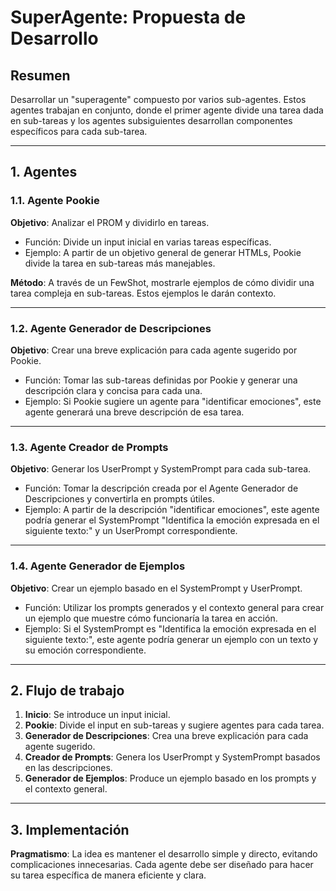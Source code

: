 # SuperAgente: Propuesta de Desarrollo

## Resumen

Desarrollar un "superagente" compuesto por varios sub-agentes. Estos agentes trabajan en conjunto, donde el primer agente divide una tarea dada en sub-tareas y los agentes subsiguientes desarrollan componentes específicos para cada sub-tarea.

---

## 1. Agentes

### 1.1. Agente Pookie

**Objetivo**: Analizar el PROM y dividirlo en tareas.

- Función: Divide un input inicial en varias tareas específicas.
- Ejemplo: A partir de un objetivo general de generar HTMLs, Pookie divide la tarea en sub-tareas más manejables.

**Método**: A través de un FewShot, mostrarle ejemplos de cómo dividir una tarea compleja en sub-tareas. Estos ejemplos le darán contexto.

---

### 1.2. Agente Generador de Descripciones

**Objetivo**: Crear una breve explicación para cada agente sugerido por Pookie.

- Función: Tomar las sub-tareas definidas por Pookie y generar una descripción clara y concisa para cada una.
- Ejemplo: Si Pookie sugiere un agente para "identificar emociones", este agente generará una breve descripción de esa tarea.

---

### 1.3. Agente Creador de Prompts

**Objetivo**: Generar los UserPrompt y SystemPrompt para cada sub-tarea.

- Función: Tomar la descripción creada por el Agente Generador de Descripciones y convertirla en prompts útiles.
- Ejemplo: A partir de la descripción "identificar emociones", este agente podría generar el SystemPrompt "Identifica la emoción expresada en el siguiente texto:" y un UserPrompt correspondiente.

---

### 1.4. Agente Generador de Ejemplos

**Objetivo**: Crear un ejemplo basado en el SystemPrompt y UserPrompt.

- Función: Utilizar los prompts generados y el contexto general para crear un ejemplo que muestre cómo funcionaría la tarea en acción.
- Ejemplo: Si el SystemPrompt es "Identifica la emoción expresada en el siguiente texto:", este agente podría generar un ejemplo con un texto y su emoción correspondiente.

---

## 2. Flujo de trabajo

1. **Inicio**: Se introduce un input inicial.
2. **Pookie**: Divide el input en sub-tareas y sugiere agentes para cada tarea.
3. **Generador de Descripciones**: Crea una breve explicación para cada agente sugerido.
4. **Creador de Prompts**: Genera los UserPrompt y SystemPrompt basados en las descripciones.
5. **Generador de Ejemplos**: Produce un ejemplo basado en los prompts y el contexto general.

---

## 3. Implementación

**Pragmatismo**: La idea es mantener el desarrollo simple y directo, evitando complicaciones innecesarias. Cada agente debe ser diseñado para hacer su tarea específica de manera eficiente y clara.
